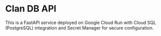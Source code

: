 # Clan DB API

This is a FastAPI service deployed on Google Cloud Run with Cloud SQL (PostgreSQL) integration and Secret Manager for secure configuration.